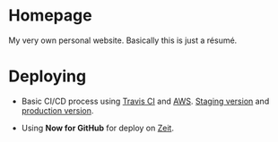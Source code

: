 # Homepage
My very own personal website. Basically this is just a résumé.

# Deploying

- Basic CI/CD process using [Travis CI](https://travis-ci.org) and [AWS](https://aws.amazon.com/?nc1=h_ls). [Staging version](http://bigunvladislav.com-staging.s3-website.eu-central-1.amazonaws.com) and [production version](http://bigunvladislav.com-production.s3-website.eu-central-1.amazonaws.com).

- Using **Now for GitHub** for deploy on [Zeit](https://homepage-git-develop.vladossuper.now.sh).
